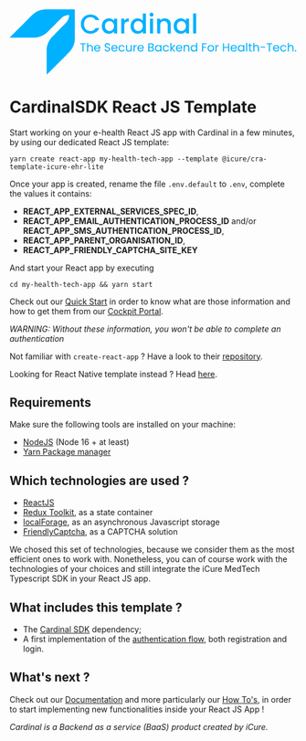 <div>
    <a href="https://cardinalsdk.com/en">
        <svg width="690" height="157" viewBox="0 0 690 157" fill="none" xmlns="http://www.w3.org/2000/svg">
            <path fill-rule="evenodd" clip-rule="evenodd" d="M156.419 0.0635223V53.5755C156.148 65.1075 157.312 74.9408 154.817 82.6182C150.783 95.0395 144.368 101.588 134.923 110.746C127.221 118.213 119.639 125.801 112.055 133.386C106.051 139.389 99.404 146.338 93.5307 152.137C91.532 154.112 90.328 155.16 88.9573 156.482V94.2808C89.0467 92.7128 89.12 91.8502 89.4147 90.6222C89.9333 88.4622 90.2653 86.2542 91.016 84.2182C93.3747 77.8155 96.2587 72.9168 99.9347 67.9822C102.983 65.0102 105.804 62.0355 108.853 59.0635C111.579 56.0662 114.224 53.6928 116.856 51.0595C120.744 47.0968 124.632 43.1315 128.52 39.1689C136.337 31.3515 141.969 26.8502 142.927 13.7849C134.649 13.6062 129.109 16.8902 124.632 20.6449C123.452 21.6355 122.141 23.2035 120.973 24.3035C120.336 24.9035 119.665 25.6288 119.601 25.6755C119.232 25.9449 117.623 27.6622 117.085 28.1915C114.932 30.3129 113.589 31.4728 111.14 34.1368C110.148 35.0515 108.929 36.4235 107.937 37.3382C105.675 39.6022 103.576 41.8048 101.307 43.9702C100.163 45.1902 98.7907 46.4102 97.6467 47.6289C93.6693 51.6062 89.712 56.0222 85.0693 59.2929C79.8 63.0035 73.796 65.5328 66.5467 67.0675C61.6773 68.0982 51.432 67.7542 44.136 67.7542H0C3.38 64.5168 19.708 48.0449 22.1813 45.5715C30.2627 37.4915 38.3413 29.4102 46.4227 21.3315C54.1867 13.5662 61.1587 5.95418 72.9493 2.12218C81.2093 -0.563156 92.92 0.0635223 103.821 0.0635223H156.419Z" fill="#00B1FF"/>
            <path d="M182.629 81.484V83.556H177.309V101H174.761V83.556H169.413V81.484H182.629ZM193.381 85.376C194.539 85.376 195.584 85.628 196.517 86.132C197.451 86.6173 198.179 87.3547 198.701 88.344C199.243 89.3333 199.513 90.5373 199.513 91.956V101H196.993V92.32C196.993 90.7893 196.611 89.6227 195.845 88.82C195.08 87.9987 194.035 87.588 192.709 87.588C191.365 87.588 190.292 88.008 189.489 88.848C188.705 89.688 188.313 90.9107 188.313 92.516V101H185.765V80.28H188.313V87.84C188.817 87.056 189.508 86.4493 190.385 86.02C191.281 85.5907 192.28 85.376 193.381 85.376ZM217.676 92.74C217.676 93.2253 217.648 93.7387 217.592 94.28H205.328C205.421 95.792 205.934 96.9773 206.868 97.836C207.82 98.676 208.968 99.096 210.312 99.096C211.413 99.096 212.328 98.844 213.056 98.34C213.802 97.8173 214.325 97.1267 214.624 96.268H217.368C216.957 97.7427 216.136 98.9467 214.904 99.88C213.672 100.795 212.141 101.252 210.312 101.252C208.856 101.252 207.549 100.925 206.392 100.272C205.253 99.6187 204.357 98.6947 203.704 97.5C203.05 96.2867 202.724 94.8867 202.724 93.3C202.724 91.7133 203.041 90.3227 203.676 89.128C204.31 87.9333 205.197 87.0187 206.336 86.384C207.493 85.7307 208.818 85.404 210.312 85.404C211.768 85.404 213.056 85.7213 214.176 86.356C215.296 86.9907 216.154 87.868 216.752 88.988C217.368 90.0893 217.676 91.34 217.676 92.74ZM215.044 92.208C215.044 91.2373 214.829 90.4067 214.4 89.716C213.97 89.0067 213.382 88.4747 212.636 88.12C211.908 87.7467 211.096 87.56 210.2 87.56C208.912 87.56 207.81 87.9707 206.896 88.792C206 89.6133 205.486 90.752 205.356 92.208H215.044ZM234.692 101.196C233.404 101.196 232.246 100.972 231.22 100.524C230.212 100.057 229.418 99.4227 228.84 98.62C228.261 97.7987 227.962 96.856 227.944 95.792H230.66C230.753 96.7067 231.126 97.4813 231.78 98.116C232.452 98.732 233.422 99.04 234.692 99.04C235.905 99.04 236.857 98.7413 237.548 98.144C238.257 97.528 238.612 96.744 238.612 95.792C238.612 95.0453 238.406 94.4387 237.996 93.972C237.585 93.5053 237.072 93.1507 236.456 92.908C235.84 92.6653 235.009 92.404 233.964 92.124C232.676 91.788 231.64 91.452 230.856 91.116C230.09 90.78 229.428 90.2573 228.868 89.548C228.326 88.82 228.056 87.8493 228.056 86.636C228.056 85.572 228.326 84.6293 228.868 83.808C229.409 82.9867 230.165 82.352 231.136 81.904C232.125 81.456 233.254 81.232 234.524 81.232C236.353 81.232 237.846 81.6893 239.004 82.604C240.18 83.5187 240.842 84.732 240.992 86.244H238.192C238.098 85.4973 237.706 84.844 237.016 84.284C236.325 83.7053 235.41 83.416 234.272 83.416C233.208 83.416 232.34 83.696 231.668 84.256C230.996 84.7973 230.66 85.5627 230.66 86.552C230.66 87.2613 230.856 87.84 231.248 88.288C231.658 88.736 232.153 89.0813 232.732 89.324C233.329 89.548 234.16 89.8093 235.224 90.108C236.512 90.4627 237.548 90.8173 238.332 91.172C239.116 91.508 239.788 92.04 240.348 92.768C240.908 93.4773 241.188 94.448 241.188 95.68C241.188 96.632 240.936 97.528 240.432 98.368C239.928 99.208 239.181 99.8893 238.192 100.412C237.202 100.935 236.036 101.196 234.692 101.196ZM258.937 92.74C258.937 93.2253 258.909 93.7387 258.853 94.28H246.589C246.683 95.792 247.196 96.9773 248.129 97.836C249.081 98.676 250.229 99.096 251.573 99.096C252.675 99.096 253.589 98.844 254.317 98.34C255.064 97.8173 255.587 97.1267 255.885 96.268H258.629C258.219 97.7427 257.397 98.9467 256.165 99.88C254.933 100.795 253.403 101.252 251.573 101.252C250.117 101.252 248.811 100.925 247.653 100.272C246.515 99.6187 245.619 98.6947 244.965 97.5C244.312 96.2867 243.985 94.8867 243.985 93.3C243.985 91.7133 244.303 90.3227 244.937 89.128C245.572 87.9333 246.459 87.0187 247.597 86.384C248.755 85.7307 250.08 85.404 251.573 85.404C253.029 85.404 254.317 85.7213 255.437 86.356C256.557 86.9907 257.416 87.868 258.013 88.988C258.629 90.0893 258.937 91.34 258.937 92.74ZM256.305 92.208C256.305 91.2373 256.091 90.4067 255.661 89.716C255.232 89.0067 254.644 88.4747 253.897 88.12C253.169 87.7467 252.357 87.56 251.461 87.56C250.173 87.56 249.072 87.9707 248.157 88.792C247.261 89.6133 246.748 90.752 246.617 92.208H256.305ZM261.349 93.3C261.349 91.7133 261.666 90.332 262.301 89.156C262.935 87.9613 263.813 87.0373 264.933 86.384C266.071 85.7307 267.369 85.404 268.825 85.404C270.71 85.404 272.259 85.8613 273.473 86.776C274.705 87.6907 275.517 88.96 275.909 90.584H273.165C272.903 89.6507 272.39 88.9133 271.625 88.372C270.878 87.8307 269.945 87.56 268.825 87.56C267.369 87.56 266.193 88.064 265.297 89.072C264.401 90.0613 263.953 91.4707 263.953 93.3C263.953 95.148 264.401 96.576 265.297 97.584C266.193 98.592 267.369 99.096 268.825 99.096C269.945 99.096 270.878 98.8347 271.625 98.312C272.371 97.7893 272.885 97.0427 273.165 96.072H275.909C275.498 97.64 274.677 98.9 273.445 99.852C272.213 100.785 270.673 101.252 268.825 101.252C267.369 101.252 266.071 100.925 264.933 100.272C263.813 99.6187 262.935 98.6947 262.301 97.5C261.666 96.3053 261.349 94.9053 261.349 93.3ZM292.916 85.656V101H290.368V98.732C289.883 99.516 289.202 100.132 288.324 100.58C287.466 101.009 286.514 101.224 285.468 101.224C284.274 101.224 283.2 100.981 282.248 100.496C281.296 99.992 280.54 99.2453 279.98 98.256C279.439 97.2667 279.168 96.0627 279.168 94.644V85.656H281.688V94.308C281.688 95.82 282.071 96.9867 282.836 97.808C283.602 98.6107 284.647 99.012 285.972 99.012C287.335 99.012 288.408 98.592 289.192 97.752C289.976 96.912 290.368 95.6893 290.368 94.084V85.656H292.916ZM299.767 88.148C300.215 87.2707 300.849 86.5893 301.671 86.104C302.511 85.6187 303.528 85.376 304.723 85.376V88.008H304.051C301.195 88.008 299.767 89.5573 299.767 92.656V101H297.219V85.656H299.767V88.148ZM321.664 92.74C321.664 93.2253 321.636 93.7387 321.58 94.28H309.316C309.409 95.792 309.922 96.9773 310.856 97.836C311.808 98.676 312.956 99.096 314.3 99.096C315.401 99.096 316.316 98.844 317.044 98.34C317.79 97.8173 318.313 97.1267 318.612 96.268H321.356C320.945 97.7427 320.124 98.9467 318.892 99.88C317.66 100.795 316.129 101.252 314.3 101.252C312.844 101.252 311.537 100.925 310.38 100.272C309.241 99.6187 308.345 98.6947 307.692 97.5C307.038 96.2867 306.712 94.8867 306.712 93.3C306.712 91.7133 307.029 90.3227 307.664 89.128C308.298 87.9333 309.185 87.0187 310.324 86.384C311.481 85.7307 312.806 85.404 314.3 85.404C315.756 85.404 317.044 85.7213 318.164 86.356C319.284 86.9907 320.142 87.868 320.74 88.988C321.356 90.0893 321.664 91.34 321.664 92.74ZM319.032 92.208C319.032 91.2373 318.817 90.4067 318.388 89.716C317.958 89.0067 317.37 88.4747 316.624 88.12C315.896 87.7467 315.084 87.56 314.188 87.56C312.9 87.56 311.798 87.9707 310.884 88.792C309.988 89.6133 309.474 90.752 309.344 92.208H319.032ZM342.264 90.948C342.973 91.06 343.617 91.3493 344.196 91.816C344.793 92.2827 345.26 92.8613 345.596 93.552C345.951 94.2427 346.128 94.98 346.128 95.764C346.128 96.7533 345.876 97.6493 345.372 98.452C344.868 99.236 344.131 99.8613 343.16 100.328C342.208 100.776 341.079 101 339.772 101H332.492V81.484H339.492C340.817 81.484 341.947 81.708 342.88 82.156C343.813 82.5853 344.513 83.1733 344.98 83.92C345.447 84.6667 345.68 85.5067 345.68 86.44C345.68 87.5973 345.363 88.5587 344.728 89.324C344.112 90.0707 343.291 90.612 342.264 90.948ZM335.04 89.912H339.324C340.519 89.912 341.443 89.632 342.096 89.072C342.749 88.512 343.076 87.7373 343.076 86.748C343.076 85.7587 342.749 84.984 342.096 84.424C341.443 83.864 340.5 83.584 339.268 83.584H335.04V89.912ZM339.548 98.9C340.817 98.9 341.807 98.6013 342.516 98.004C343.225 97.4067 343.58 96.576 343.58 95.512C343.58 94.4293 343.207 93.58 342.46 92.964C341.713 92.3293 340.715 92.012 339.464 92.012H335.04V98.9H339.548ZM348.712 93.272C348.712 91.704 349.029 90.332 349.664 89.156C350.298 87.9613 351.166 87.0373 352.268 86.384C353.388 85.7307 354.629 85.404 355.992 85.404C357.336 85.404 358.502 85.6933 359.492 86.272C360.481 86.8507 361.218 87.5787 361.704 88.456V85.656H364.28V101H361.704V98.144C361.2 99.04 360.444 99.7867 359.436 100.384C358.446 100.963 357.289 101.252 355.964 101.252C354.601 101.252 353.369 100.916 352.268 100.244C351.166 99.572 350.298 98.6293 349.664 97.416C349.029 96.2027 348.712 94.8213 348.712 93.272ZM361.704 93.3C361.704 92.1427 361.47 91.1347 361.004 90.276C360.537 89.4173 359.902 88.764 359.1 88.316C358.316 87.8493 357.448 87.616 356.496 87.616C355.544 87.616 354.676 87.84 353.892 88.288C353.108 88.736 352.482 89.3893 352.016 90.248C351.549 91.1067 351.316 92.1147 351.316 93.272C351.316 94.448 351.549 95.4747 352.016 96.352C352.482 97.2107 353.108 97.8733 353.892 98.34C354.676 98.788 355.544 99.012 356.496 99.012C357.448 99.012 358.316 98.788 359.1 98.34C359.902 97.8733 360.537 97.2107 361.004 96.352C361.47 95.4747 361.704 94.4573 361.704 93.3ZM367.634 93.3C367.634 91.7133 367.951 90.332 368.586 89.156C369.22 87.9613 370.098 87.0373 371.218 86.384C372.356 85.7307 373.654 85.404 375.11 85.404C376.995 85.404 378.544 85.8613 379.758 86.776C380.99 87.6907 381.802 88.96 382.194 90.584H379.45C379.188 89.6507 378.675 88.9133 377.91 88.372C377.163 87.8307 376.23 87.56 375.11 87.56C373.654 87.56 372.478 88.064 371.582 89.072C370.686 90.0613 370.238 91.4707 370.238 93.3C370.238 95.148 370.686 96.576 371.582 97.584C372.478 98.592 373.654 99.096 375.11 99.096C376.23 99.096 377.163 98.8347 377.91 98.312C378.656 97.7893 379.17 97.0427 379.45 96.072H382.194C381.783 97.64 380.962 98.9 379.73 99.852C378.498 100.785 376.958 101.252 375.11 101.252C373.654 101.252 372.356 100.925 371.218 100.272C370.098 99.6187 369.22 98.6947 368.586 97.5C367.951 96.3053 367.634 94.9053 367.634 93.3ZM394.162 101L388.142 94.224V101H385.594V80.28H388.142V92.46L394.05 85.656H397.606L390.382 93.3L397.634 101H394.162ZM414.004 92.74C414.004 93.2253 413.976 93.7387 413.92 94.28H401.656C401.749 95.792 402.262 96.9773 403.196 97.836C404.148 98.676 405.296 99.096 406.64 99.096C407.741 99.096 408.656 98.844 409.384 98.34C410.13 97.8173 410.653 97.1267 410.952 96.268H413.696C413.285 97.7427 412.464 98.9467 411.232 99.88C410 100.795 408.469 101.252 406.64 101.252C405.184 101.252 403.877 100.925 402.72 100.272C401.581 99.6187 400.685 98.6947 400.032 97.5C399.378 96.2867 399.052 94.8867 399.052 93.3C399.052 91.7133 399.369 90.3227 400.004 89.128C400.638 87.9333 401.525 87.0187 402.664 86.384C403.821 85.7307 405.146 85.404 406.64 85.404C408.096 85.404 409.384 85.7213 410.504 86.356C411.624 86.9907 412.482 87.868 413.08 88.988C413.696 90.0893 414.004 91.34 414.004 92.74ZM411.372 92.208C411.372 91.2373 411.157 90.4067 410.728 89.716C410.298 89.0067 409.71 88.4747 408.964 88.12C408.236 87.7467 407.424 87.56 406.528 87.56C405.24 87.56 404.138 87.9707 403.224 88.792C402.328 89.6133 401.814 90.752 401.684 92.208H411.372ZM424.843 85.376C426.71 85.376 428.222 85.9453 429.379 87.084C430.536 88.204 431.115 89.828 431.115 91.956V101H428.595V92.32C428.595 90.7893 428.212 89.6227 427.447 88.82C426.682 87.9987 425.636 87.588 424.311 87.588C422.967 87.588 421.894 88.008 421.091 88.848C420.307 89.688 419.915 90.9107 419.915 92.516V101H417.367V85.656H419.915V87.84C420.419 87.056 421.1 86.4493 421.959 86.02C422.836 85.5907 423.798 85.376 424.843 85.376ZM434.325 93.272C434.325 91.704 434.642 90.332 435.277 89.156C435.912 87.9613 436.78 87.0373 437.881 86.384C439.001 85.7307 440.252 85.404 441.633 85.404C442.828 85.404 443.938 85.684 444.965 86.244C445.992 86.7853 446.776 87.504 447.317 88.4V80.28H449.893V101H447.317V98.116C446.813 99.0307 446.066 99.7867 445.077 100.384C444.088 100.963 442.93 101.252 441.605 101.252C440.242 101.252 439.001 100.916 437.881 100.244C436.78 99.572 435.912 98.6293 435.277 97.416C434.642 96.2027 434.325 94.8213 434.325 93.272ZM447.317 93.3C447.317 92.1427 447.084 91.1347 446.617 90.276C446.15 89.4173 445.516 88.764 444.713 88.316C443.929 87.8493 443.061 87.616 442.109 87.616C441.157 87.616 440.289 87.84 439.505 88.288C438.721 88.736 438.096 89.3893 437.629 90.248C437.162 91.1067 436.929 92.1147 436.929 93.272C436.929 94.448 437.162 95.4747 437.629 96.352C438.096 97.2107 438.721 97.8733 439.505 98.34C440.289 98.788 441.157 99.012 442.109 99.012C443.061 99.012 443.929 98.788 444.713 98.34C445.516 97.8733 446.15 97.2107 446.617 96.352C447.084 95.4747 447.317 94.4573 447.317 93.3ZM472.696 81.484V83.556H464.212V90.136H471.1V92.208H464.212V101H461.664V81.484H472.696ZM482.465 101.252C481.028 101.252 479.721 100.925 478.545 100.272C477.388 99.6187 476.473 98.6947 475.801 97.5C475.148 96.2867 474.821 94.8867 474.821 93.3C474.821 91.732 475.157 90.3507 475.829 89.156C476.52 87.9427 477.453 87.0187 478.629 86.384C479.805 85.7307 481.121 85.404 482.577 85.404C484.033 85.404 485.349 85.7307 486.525 86.384C487.701 87.0187 488.625 87.9333 489.297 89.128C489.988 90.3227 490.333 91.7133 490.333 93.3C490.333 94.8867 489.979 96.2867 489.269 97.5C488.579 98.6947 487.636 99.6187 486.441 100.272C485.247 100.925 483.921 101.252 482.465 101.252ZM482.465 99.012C483.38 99.012 484.239 98.7973 485.041 98.368C485.844 97.9387 486.488 97.2947 486.973 96.436C487.477 95.5773 487.729 94.532 487.729 93.3C487.729 92.068 487.487 91.0227 487.001 90.164C486.516 89.3053 485.881 88.6707 485.097 88.26C484.313 87.8307 483.464 87.616 482.549 87.616C481.616 87.616 480.757 87.8307 479.973 88.26C479.208 88.6707 478.592 89.3053 478.125 90.164C477.659 91.0227 477.425 92.068 477.425 93.3C477.425 94.5507 477.649 95.6053 478.097 96.464C478.564 97.3227 479.18 97.9667 479.945 98.396C480.711 98.8067 481.551 99.012 482.465 99.012ZM496.231 88.148C496.679 87.2707 497.314 86.5893 498.135 86.104C498.975 85.6187 499.993 85.376 501.187 85.376V88.008H500.515C497.659 88.008 496.231 89.5573 496.231 92.656V101H493.683V85.656H496.231V88.148ZM526.63 81.484V101H524.082V92.152H514.142V101H511.594V81.484H514.142V90.052H524.082V81.484H526.63ZM544.98 92.74C544.98 93.2253 544.952 93.7387 544.896 94.28H532.632C532.726 95.792 533.239 96.9773 534.172 97.836C535.124 98.676 536.272 99.096 537.616 99.096C538.718 99.096 539.632 98.844 540.36 98.34C541.107 97.8173 541.63 97.1267 541.928 96.268H544.672C544.262 97.7427 543.44 98.9467 542.208 99.88C540.976 100.795 539.446 101.252 537.616 101.252C536.16 101.252 534.854 100.925 533.696 100.272C532.558 99.6187 531.662 98.6947 531.008 97.5C530.355 96.2867 530.028 94.8867 530.028 93.3C530.028 91.7133 530.346 90.3227 530.98 89.128C531.615 87.9333 532.502 87.0187 533.64 86.384C534.798 85.7307 536.123 85.404 537.616 85.404C539.072 85.404 540.36 85.7213 541.48 86.356C542.6 86.9907 543.459 87.868 544.056 88.988C544.672 90.0893 544.98 91.34 544.98 92.74ZM542.348 92.208C542.348 91.2373 542.134 90.4067 541.704 89.716C541.275 89.0067 540.687 88.4747 539.94 88.12C539.212 87.7467 538.4 87.56 537.504 87.56C536.216 87.56 535.115 87.9707 534.2 88.792C533.304 89.6133 532.791 90.752 532.66 92.208H542.348ZM547.392 93.272C547.392 91.704 547.709 90.332 548.344 89.156C548.978 87.9613 549.846 87.0373 550.948 86.384C552.068 85.7307 553.309 85.404 554.672 85.404C556.016 85.404 557.182 85.6933 558.172 86.272C559.161 86.8507 559.898 87.5787 560.384 88.456V85.656H562.96V101H560.384V98.144C559.88 99.04 559.124 99.7867 558.116 100.384C557.126 100.963 555.969 101.252 554.644 101.252C553.281 101.252 552.049 100.916 550.948 100.244C549.846 99.572 548.978 98.6293 548.344 97.416C547.709 96.2027 547.392 94.8213 547.392 93.272ZM560.384 93.3C560.384 92.1427 560.15 91.1347 559.684 90.276C559.217 89.4173 558.582 88.764 557.78 88.316C556.996 87.8493 556.128 87.616 555.176 87.616C554.224 87.616 553.356 87.84 552.572 88.288C551.788 88.736 551.162 89.3893 550.696 90.248C550.229 91.1067 549.996 92.1147 549.996 93.272C549.996 94.448 550.229 95.4747 550.696 96.352C551.162 97.2107 551.788 97.8733 552.572 98.34C553.356 98.788 554.224 99.012 555.176 99.012C556.128 99.012 556.996 98.788 557.78 98.34C558.582 97.8733 559.217 97.2107 559.684 96.352C560.15 95.4747 560.384 94.4573 560.384 93.3ZM569.813 80.28V101H567.265V80.28H569.813ZM577.264 87.756V96.8C577.264 97.5467 577.423 98.0787 577.74 98.396C578.057 98.6947 578.608 98.844 579.392 98.844H581.268V101H578.972C577.553 101 576.489 100.673 575.78 100.02C575.071 99.3667 574.716 98.2933 574.716 96.8V87.756H572.728V85.656H574.716V81.792H577.264V85.656H581.268V87.756H577.264ZM591.971 85.376C593.129 85.376 594.174 85.628 595.107 86.132C596.041 86.6173 596.769 87.3547 597.291 88.344C597.833 89.3333 598.103 90.5373 598.103 91.956V101H595.583V92.32C595.583 90.7893 595.201 89.6227 594.435 88.82C593.67 87.9987 592.625 87.588 591.299 87.588C589.955 87.588 588.882 88.008 588.079 88.848C587.295 89.688 586.903 90.9107 586.903 92.516V101H584.355V80.28H586.903V87.84C587.407 87.056 588.098 86.4493 588.975 86.02C589.871 85.5907 590.87 85.376 591.971 85.376ZM612.905 89.66V91.816H601.733V89.66H612.905ZM629.699 81.484V83.556H624.379V101H621.831V83.556H616.483V81.484H629.699ZM646.836 92.74C646.836 93.2253 646.808 93.7387 646.752 94.28H634.488C634.581 95.792 635.094 96.9773 636.028 97.836C636.98 98.676 638.128 99.096 639.472 99.096C640.573 99.096 641.488 98.844 642.216 98.34C642.962 97.8173 643.485 97.1267 643.784 96.268H646.528C646.117 97.7427 645.296 98.9467 644.064 99.88C642.832 100.795 641.301 101.252 639.472 101.252C638.016 101.252 636.709 100.925 635.552 100.272C634.413 99.6187 633.517 98.6947 632.864 97.5C632.21 96.2867 631.884 94.8867 631.884 93.3C631.884 91.7133 632.201 90.3227 632.836 89.128C633.47 87.9333 634.357 87.0187 635.496 86.384C636.653 85.7307 637.978 85.404 639.472 85.404C640.928 85.404 642.216 85.7213 643.336 86.356C644.456 86.9907 645.314 87.868 645.912 88.988C646.528 90.0893 646.836 91.34 646.836 92.74ZM644.204 92.208C644.204 91.2373 643.989 90.4067 643.56 89.716C643.13 89.0067 642.542 88.4747 641.796 88.12C641.068 87.7467 640.256 87.56 639.36 87.56C638.072 87.56 636.97 87.9707 636.056 88.792C635.16 89.6133 634.646 90.752 634.516 92.208H644.204ZM649.247 93.3C649.247 91.7133 649.564 90.332 650.199 89.156C650.834 87.9613 651.711 87.0373 652.831 86.384C653.97 85.7307 655.267 85.404 656.723 85.404C658.608 85.404 660.158 85.8613 661.371 86.776C662.603 87.6907 663.415 88.96 663.807 90.584H661.063C660.802 89.6507 660.288 88.9133 659.523 88.372C658.776 87.8307 657.843 87.56 656.723 87.56C655.267 87.56 654.091 88.064 653.195 89.072C652.299 90.0613 651.851 91.4707 651.851 93.3C651.851 95.148 652.299 96.576 653.195 97.584C654.091 98.592 655.267 99.096 656.723 99.096C657.843 99.096 658.776 98.8347 659.523 98.312C660.27 97.7893 660.783 97.0427 661.063 96.072H663.807C663.396 97.64 662.575 98.9 661.343 99.852C660.111 100.785 658.571 101.252 656.723 101.252C655.267 101.252 653.97 100.925 652.831 100.272C651.711 99.6187 650.834 98.6947 650.199 97.5C649.564 96.3053 649.247 94.9053 649.247 93.3ZM674.823 85.376C675.98 85.376 677.025 85.628 677.959 86.132C678.892 86.6173 679.62 87.3547 680.143 88.344C680.684 89.3333 680.955 90.5373 680.955 91.956V101H678.435V92.32C678.435 90.7893 678.052 89.6227 677.287 88.82C676.521 87.9987 675.476 87.588 674.151 87.588C672.807 87.588 671.733 88.008 670.931 88.848C670.147 89.688 669.755 90.9107 669.755 92.516V101H667.207V80.28H669.755V87.84C670.259 87.056 670.949 86.4493 671.827 86.02C672.723 85.5907 673.721 85.376 674.823 85.376ZM685.929 101.168C685.444 101.168 685.033 101 684.697 100.664C684.361 100.328 684.193 99.9173 684.193 99.432C684.193 98.9467 684.361 98.536 684.697 98.2C685.033 97.864 685.444 97.696 685.929 97.696C686.396 97.696 686.788 97.864 687.105 98.2C687.441 98.536 687.609 98.9467 687.609 99.432C687.609 99.9173 687.441 100.328 687.105 100.664C686.788 101 686.396 101.168 685.929 101.168Z" fill="#00B1FF"/>
            <path d="M170.866 35.315C170.866 30.895 171.884 26.93 173.921 23.42C176.001 19.91 178.796 17.18 182.306 15.23C185.859 13.2367 189.738 12.24 193.941 12.24C198.751 12.24 203.019 13.4317 206.746 15.815C210.516 18.155 213.246 21.4917 214.936 25.825H206.031C204.861 23.4417 203.236 21.665 201.156 20.495C199.076 19.325 196.671 18.74 193.941 18.74C190.951 18.74 188.286 19.4117 185.946 20.755C183.606 22.0983 181.764 24.0267 180.421 26.54C179.121 29.0533 178.471 31.9783 178.471 35.315C178.471 38.6517 179.121 41.5767 180.421 44.09C181.764 46.6033 183.606 48.5533 185.946 49.94C188.286 51.2833 190.951 51.955 193.941 51.955C196.671 51.955 199.076 51.37 201.156 50.2C203.236 49.03 204.861 47.2533 206.031 44.87H214.936C213.246 49.2033 210.516 52.54 206.746 54.88C203.019 57.22 198.751 58.39 193.941 58.39C189.694 58.39 185.816 57.415 182.306 55.465C178.796 53.4717 176.001 50.72 173.921 47.21C171.884 43.7 170.866 39.735 170.866 35.315ZM221.139 39.93C221.139 36.3333 221.876 33.1483 223.349 30.375C224.866 27.6017 226.903 25.4567 229.459 23.94C232.059 22.38 234.919 21.6 238.039 21.6C240.856 21.6 243.304 22.1633 245.384 23.29C247.508 24.3733 249.198 25.7383 250.454 27.385V22.185H257.929V58H250.454V52.67C249.198 54.36 247.486 55.7683 245.319 56.895C243.153 58.0217 240.683 58.585 237.909 58.585C234.833 58.585 232.016 57.805 229.459 56.245C226.903 54.6417 224.866 52.4317 223.349 49.615C221.876 46.755 221.139 43.5267 221.139 39.93ZM250.454 40.06C250.454 37.59 249.934 35.445 248.894 33.625C247.898 31.805 246.576 30.4183 244.929 29.465C243.283 28.5117 241.506 28.035 239.599 28.035C237.693 28.035 235.916 28.5117 234.269 29.465C232.623 30.375 231.279 31.74 230.239 33.56C229.243 35.3367 228.744 37.46 228.744 39.93C228.744 42.4 229.243 44.5667 230.239 46.43C231.279 48.2933 232.623 49.7233 234.269 50.72C235.959 51.6733 237.736 52.15 239.599 52.15C241.506 52.15 243.283 51.6733 244.929 50.72C246.576 49.7667 247.898 48.38 248.894 46.56C249.934 44.6967 250.454 42.53 250.454 40.06ZM275.072 27.385C276.155 25.565 277.585 24.1567 279.362 23.16C281.182 22.12 283.327 21.6 285.797 21.6V29.27H283.912C281.009 29.27 278.799 30.0067 277.282 31.48C275.809 32.9533 275.072 35.51 275.072 39.15V58H267.662V22.185H275.072V27.385ZM290.138 39.93C290.138 36.3333 290.875 33.1483 292.348 30.375C293.865 27.6017 295.902 25.4567 298.458 23.94C301.058 22.38 303.94 21.6 307.103 21.6C309.443 21.6 311.74 22.12 313.993 23.16C316.29 24.1567 318.11 25.5 319.453 27.19V9.9H326.928V58H319.453V52.605C318.24 54.3383 316.55 55.7683 314.383 56.895C312.26 58.0217 309.812 58.585 307.038 58.585C303.918 58.585 301.058 57.805 298.458 56.245C295.902 54.6417 293.865 52.4317 292.348 49.615C290.875 46.755 290.138 43.5267 290.138 39.93ZM319.453 40.06C319.453 37.59 318.933 35.445 317.893 33.625C316.897 31.805 315.575 30.4183 313.928 29.465C312.282 28.5117 310.505 28.035 308.598 28.035C306.692 28.035 304.915 28.5117 303.268 29.465C301.622 30.375 300.278 31.74 299.238 33.56C298.242 35.3367 297.743 37.46 297.743 39.93C297.743 42.4 298.242 44.5667 299.238 46.43C300.278 48.2933 301.622 49.7233 303.268 50.72C304.958 51.6733 306.735 52.15 308.598 52.15C310.505 52.15 312.282 51.6733 313.928 50.72C315.575 49.7667 316.897 48.38 317.893 46.56C318.933 44.6967 319.453 42.53 319.453 40.06ZM340.431 17.44C339.088 17.44 337.961 16.985 337.051 16.075C336.141 15.165 335.686 14.0383 335.686 12.695C335.686 11.3517 336.141 10.225 337.051 9.315C337.961 8.405 339.088 7.95 340.431 7.95C341.731 7.95 342.836 8.405 343.746 9.315C344.656 10.225 345.111 11.3517 345.111 12.695C345.111 14.0383 344.656 15.165 343.746 16.075C342.836 16.985 341.731 17.44 340.431 17.44ZM344.071 22.185V58H336.661V22.185H344.071ZM371.87 21.6C374.686 21.6 377.2 22.185 379.41 23.355C381.663 24.525 383.418 26.2583 384.675 28.555C385.931 30.8517 386.56 33.625 386.56 36.875V58H379.215V37.98C379.215 34.7733 378.413 32.325 376.81 30.635C375.206 28.9017 373.018 28.035 370.245 28.035C367.471 28.035 365.261 28.9017 363.615 30.635C362.011 32.325 361.21 34.7733 361.21 37.98V58H353.8V22.185H361.21V26.28C362.423 24.8067 363.961 23.6583 365.825 22.835C367.731 22.0117 369.746 21.6 371.87 21.6ZM393.542 39.93C393.542 36.3333 394.278 33.1483 395.752 30.375C397.268 27.6017 399.305 25.4567 401.862 23.94C404.462 22.38 407.322 21.6 410.442 21.6C413.258 21.6 415.707 22.1633 417.787 23.29C419.91 24.3733 421.6 25.7383 422.857 27.385V22.185H430.332V58H422.857V52.67C421.6 54.36 419.888 55.7683 417.722 56.895C415.555 58.0217 413.085 58.585 410.312 58.585C407.235 58.585 404.418 57.805 401.862 56.245C399.305 54.6417 397.268 52.4317 395.752 49.615C394.278 46.755 393.542 43.5267 393.542 39.93ZM422.857 40.06C422.857 37.59 422.337 35.445 421.297 33.625C420.3 31.805 418.978 30.4183 417.332 29.465C415.685 28.5117 413.908 28.035 412.002 28.035C410.095 28.035 408.318 28.5117 406.672 29.465C405.025 30.375 403.682 31.74 402.642 33.56C401.645 35.3367 401.147 37.46 401.147 39.93C401.147 42.4 401.645 44.5667 402.642 46.43C403.682 48.2933 405.025 49.7233 406.672 50.72C408.362 51.6733 410.138 52.15 412.002 52.15C413.908 52.15 415.685 51.6733 417.332 50.72C418.978 49.7667 420.3 48.38 421.297 46.56C422.337 44.6967 422.857 42.53 422.857 40.06ZM447.474 9.9V58H440.064V9.9H447.474Z" fill="#00B1FF"/>
        </svg>
    </a>
    <h1>CardinalSDK React JS Template</h1>
</div>
Start working on your e-health React JS app with Cardinal in a few minutes, by using our dedicated React JS template: 

```
yarn create react-app my-health-tech-app --template @icure/cra-template-icure-ehr-lite
```

Once your app is created, rename the file `.env.default` to `.env`, complete the values it contains: 
- **REACT_APP_EXTERNAL_SERVICES_SPEC_ID**,
- **REACT_APP_EMAIL_AUTHENTICATION_PROCESS_ID** and/or **REACT_APP_SMS_AUTHENTICATION_PROCESS_ID**,
- **REACT_APP_PARENT_ORGANISATION_ID**,
- **REACT_APP_FRIENDLY_CAPTCHA_SITE_KEY**

And start your React app by executing 

```
cd my-health-tech-app && yarn start
```


Check out our [Quick Start](https://docs.icure.com/how-to/index) in order to know what are those information and how to get them from our [Cockpit Portal](https://cockpit.icure.cloud/).

*WARNING: Without these information, you won't be able to complete an authentication*

Not familiar with `create-react-app` ? Have a look to their [repository](https://github.com/facebook/create-react-apphttps://github.com/facebook/create-react-app). 

Looking for React Native template instead ? Head [here](https://github.com/icure/icure-medical-device-react-native-boilerplate-app-template).


## Requirements
Make sure the following tools are installed on your machine:
- [NodeJS](https://nodejs.org/en) (Node 16 + at least)
- [Yarn Package manager](https://yarnpkg.com/getting-started/install)


## Which technologies are used ? 
- [ReactJS](https://react.dev/)
- [Redux Toolkit](https://redux-toolkit.js.org/), as a state container
- [localForage](https://github.com/localForage/localForage), as an asynchronous Javascript storage
- [FriendlyCaptcha](https://friendlycaptcha.com/), as a CAPTCHA solution

We chosed this set of technologies, because we consider them as the most efficient ones to work with. 
Nonetheless, you can of course work with the technologies of your choices and still integrate the iCure MedTech Typescript SDK in your React JS app.


## What includes this template ?
- The [Cardinal SDK](https://github.com/icure) dependency; 
- A first implementation of the [authentication flow](https://docs.icure.com/how-to/initialize-the-sdk/), both registration and login.  


## What's next ? 
Check out our [Documentation](https://docs.icure.com/) and more particularly our [How To's](https://docs.icure.com/how-to/index), in order to start implementing new functionalities inside your React JS App !

*Cardinal is a Backend as a service (BaaS) product created by iCure.*
